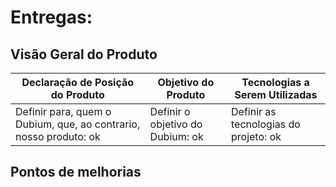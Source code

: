 # Entregas:

## Visão Geral do Produto

Declaração de Posição do Produto | Objetivo do Produto | Tecnologias a Serem Utilizadas
-------------------------------- | ------------------- | ------------------------------
Definir para, quem o Dubium, que, ao contrario, nosso produto: ok | Definir o objetivo do Dubium: ok | Definir as tecnologias do projeto: ok 
                 
## Pontos de melhorias

